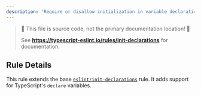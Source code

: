 ```yaml
---
description: 'Require or disallow initialization in variable declarations.'
---
```


> 🛑 This file is source code, not the primary documentation location! 🛑
>
> See **https://typescript-eslint.io/rules/init-declarations** for documentation.

## Rule Details

This rule extends the base [`eslint/init-declarations`](https://eslint.org/docs/rules/init-declarations) rule.
It adds support for TypeScript's `declare` variables.
